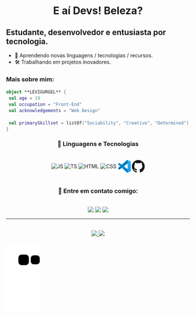 <div>
  <h1 align="center">E aí Devs! Beleza?</h1>
</div>

<!-- INFORMAÇÕES BÁSICAS -->
## **Estudante, desenvolvedor e entusiasta por tecnologia.**

- 📘 Aprendendo novas linguagens / tecnologias / recursos.
- 🛠️ Trabalhando em projetos inovadores.

### **Mais sobre mim:**


```kotlin
object **LEVIGURGEL** {
 val age = 19
 val occupation = "Front-End"
 val acknowledgements = "Web Design"
 
 val primarySkillset = listOf("Sociability", "Creative", "Determined")
}
```


<!-- FIM DE INFORMAÇÕES BÁSICAS -->

<!-- LINGUAGENS E TECNOLOGIAS -->
 <div align="center">

 ### 🧠 **Linguagens e Tecnologias**
 </div>
 
<div align="center" valign="top"><br> 
  <img align="center" alt="JS" src="https://img.shields.io/badge/JavaScript-323330?style=for-the-badge&logo=javascript&logoColor=F7DF1E">
  <img align="center" alt="TS" src="https://img.shields.io/badge/TypeScript-007ACC?style=for-the-badge&logo=typescript&logoColor=white">
  <img align="center" alt="HTML"  src="https://img.shields.io/badge/HTML5-E34F26?style=for-the-badge&logo=html5&logoColor=white">
  <img align="center" alt="CSS"  src="https://img.shields.io/badge/CSS3-1572B6?style=for-the-badge&logo=css3&logoColor=white">
  <img align="center" alt="VSCODE" height="35" width="35" src="https://raw.githubusercontent.com/github/explore/80688e429a7d4ef2fca1e82350fe8e3517d3494d/topics/visual-studio-code/visual-studio-code.png">
  <img align="center" alt="GITHUB" height="35" width="35" src="https://raw.githubusercontent.com/github/explore/78df643247d429f6cc873026c0622819ad797942/topics/github/github.png">
</div><br>
<!-- FIM DE LINGUAGENS E TECNOLOGIAS -->

<!-- CONTATO -->
<div align="center">
 
 ### 📧 **Entre em contato comigo:**
 </div>
<br>
<div align="center">
  <a href="https://www.instagram.com/levgurgel/" target="_blank"><img src="https://cdn.discordapp.com/attachments/916083596115193866/924573607609372672/Icone-Instagram-PNG.png" width="50px"target="_blank"></a>
  <a href="https://www.linkedin.com/in/levi-gurgel-85685b229/" target="_blank"><img src="https://cdn.discordapp.com/attachments/916083596115193866/924574537083940874/174857.png" width="50px" target="_blank"></a>
  <a href = "mailto:leevigurgel@gmail.com"><img src="https://cdn.discordapp.com/attachments/916083596115193866/924574221424799754/logo-gmail-2048.png" width="45px" target="_blank"></a>
  

  <br>
</div>
 <!-- FIM DE CONTATO -->


 
---
<br>

<!-- ESTÁTISTICAS -->
<div align="center">
  <a href="https://github.com/levigurgel">
  <img height="180em" src="https://github-readme-stats.vercel.app/api?username=levigurgel&show_icons=true&theme=dark&include_all_commits=true&count_private=true"/>
  <img height="180em" src="https://github-readme-stats.vercel.app/api/top-langs/?username=duribeiro&layout=compact&langs_count=7&theme=dark"/>
</div>
<!-- FIM DE ESTÁTISTICAS -->

<!-- I'M USING 'RAFABALLERINI' SNAKE ANIMATION ONLY FOR DESIGN PURPOSE. I'M NOT TRYING TO USE ALL HER COMMITS TO IMPRESS ANYONE -->
![Snake animation](https://github.com/rafaballerini/rafaballerini/blob/output/github-contribution-grid-snake.svg)
<!-- END -->

